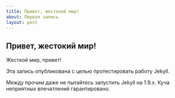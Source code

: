 ```yaml
---
title: Привет, жестокий мир!
about: Первая запись
layout: post
---
```


## Привет, жестокий мир!

Жесткой мир, привет!

Эта запись опубликована с целью протестировать работу Jekyll.

Между прочим даже не пытайтесь запустить Jekyll на 1.9.x. Куча неприятных впечатлений гарантировано.
